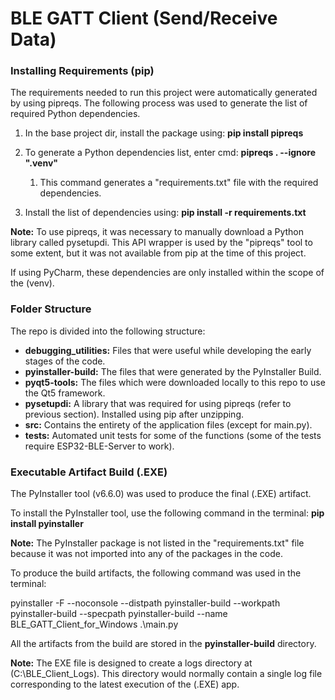 # BLE GATT Client (Send/Receive Data)

### Installing Requirements (pip)
The requirements needed to run this project were automatically generated by using pipreqs.
The following process was used to generate the list of required Python dependencies.

1. In the base project dir, install the package using: **pip install pipreqs**
2. To generate a Python dependencies list, enter cmd: **pipreqs . --ignore ".venv"**
   1. This command generates a "requirements.txt" file with the required dependencies.

3. Install the list of dependencies using: **pip install -r requirements.txt**

**Note:** To use pipreqs, it was necessary to manually download a Python library called pysetupdi.
This API wrapper is used by the "pipreqs" tool to some extent, but it was not available from
pip at the time of this project.

If using PyCharm, these dependencies are only installed within the scope of the (venv).

### Folder Structure

The repo is divided into the following structure:

- **debugging_utilities:** Files that were useful while developing the early stages of the code.
- **pyinstaller-build:** The files that were generated by the PyInstaller Build.
- **pyqt5-tools:** The files which were downloaded locally to this repo to use the Qt5 framework.
- **pysetupdi:** A library that was required for using pipreqs (refer to previous section). Installed using pip after unzipping.
- **src:** Contains the entirety of the application files (except for main.py).
- **tests:** Automated unit tests for some of the functions (some of the tests require ESP32-BLE-Server to work).

### Executable Artifact Build (.EXE)
The PyInstaller tool (v6.6.0) was used to produce the final (.EXE) artifact.

To install the PyInstaller tool, use the following command in the terminal:
**pip install pyinstaller**

**Note:** The PyInstaller package is not listed in the "requirements.txt" file because it was not
imported into any of the packages in the code. 

To produce the build artifacts, the following command was used in the terminal:

 pyinstaller -F --noconsole --distpath pyinstaller-build --workpath pyinstaller-build 
 --specpath pyinstaller-build --name BLE_GATT_Client_for_Windows .\main.py
 
All the artifacts from the build are stored in the **pyinstaller-build** directory.

**Note:** The EXE file is designed to create a logs directory at (C:\BLE_Client_Logs). This directory
would normally contain a single log file corresponding to the latest execution of the (.EXE) app.